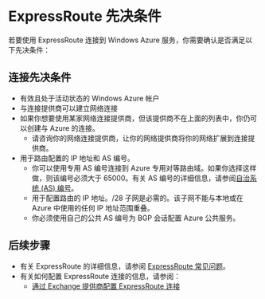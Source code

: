 <properties
   pageTitle="采用 ExpressRoute 所要满足的先决条件"
   description="本页提供了在订购 ExpressRoute 线路之前需要满足的要求列表"
   documentationCenter="na"
   services="expressroute"
   authors="cherylmc"
   manager="carolz"
   editor="tysonn"/>
<tags
   ms.service="expressroute"
   ms.date="07/28/2015"
   wacn.date="11/02/2015"/>


# ExpressRoute 先决条件  

若要使用 ExpressRoute 连接到 Windows Azure 服务，你需要确认是否满足以下先决条件：

## 连接先决条件

- 有效且处于活动状态的 Windows Azure 帐户
- 与连接提供商可以建立网络连接
- 如果你想要使用某家网络连接提供商，但该提供商不在上面的列表中，你仍可以创建与 Azure 的连接。
	- 请咨询你的网络连接提供商，让你的网络提供商将你的网络扩展到连接提供商。
- 用于路由配置的 IP 地址和 AS 编号。
	- 你可以使用专用 AS 编号连接到 Azure 专用对等路由域。如果你选择这样做，则该编号必须大于 65000。有关 AS 编号的详细信息，请参阅[自治系统 (AS) 编号](http://www.iana.org/assignments/as-numbers/as-numbers.xhtml)。
	- 用于配置路由的 IP 地址。/28 子网是必需的。该子网不能与本地或在 Azure 中使用的任何 IP 地址范围重叠。
	- 你必须使用自己的公共 AS 编号为 BGP 会话配置 Azure 公共服务。

## 后续步骤

- 有关 ExpressRoute 的详细信息，请参阅 [ExpressRoute 常见问题](/documentation/articles/expressroute-faqs)。
- 有关如何配置 ExpressRoute 连接的信息，请参阅：
	- [通过 Exchange 提供商配置 ExpressRoute 连接](/documentation/articles/expressroute-configuring-exps)
 

<!---HONumber=69-->